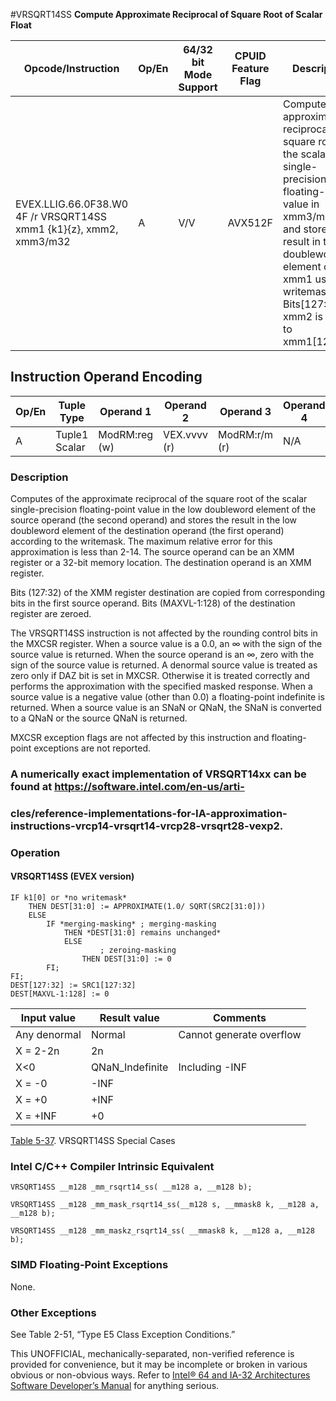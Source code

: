 #VRSQRT14SS
**Compute Approximate Reciprocal of Square Root of Scalar Float**

| Opcode/Instruction                                                 | Op/En | 64/32 bit Mode Support | CPUID Feature Flag | Description                                                                                                                                                                                                                                     |
| ------------------------------------------------------------------ | ----- | ---------------------- | ------------------ | ----------------------------------------------------------------------------------------------------------------------------------------------------------------------------------------------------------------------------------------------- |
| EVEX.LLIG.66.0F38.W0 4F /r VRSQRT14SS xmm1 {k1}{z}, xmm2, xmm3/m32 | A     | V/V                    | AVX512F            | Computes the approximate reciprocal square root of the scalar single-precision floating-point value in xmm3/m32 and stores the result in the low doubleword element of xmm1 using writemask k1. Bits[127:32] of xmm2 is copied to xmm1[127:32]. |

## Instruction Operand Encoding

| Op/En | Tuple Type    | Operand 1     | Operand 2    | Operand 3     | Operand 4 |
| ----- | ------------- | ------------- | ------------ | ------------- | --------- |
| A     | Tuple1 Scalar | ModRM:reg (w) | VEX.vvvv (r) | ModRM:r/m (r) | N/A       |

### Description

Computes of the approximate reciprocal of the square root of the scalar single-precision floating-point value in the low doubleword element of the source operand (the second operand) and stores the result in the low doubleword element of the destination operand (the first operand) according to the writemask. The maximum relative error for this approximation is less than 2-14. The source operand can be an XMM register or a 32-bit memory location. The destination operand is an XMM register.

Bits (127:32) of the XMM register destination are copied from corresponding bits in the first source operand. Bits (MAXVL-1:128) of the destination register are zeroed.

The VRSQRT14SS instruction is not affected by the rounding control bits in the MXCSR register. When a source value is a 0.0, an ∞ with the sign of the source value is returned. When the source operand is an ∞, zero with the sign of the source value is returned. A denormal source value is treated as zero only if DAZ bit is set in MXCSR. Otherwise it is treated correctly and performs the approximation with the specified masked response. When a source value is a negative value (other than 0.0) a floating-point indefinite is returned. When a source value is an SNaN or QNaN, the SNaN is converted to a QNaN or the source QNaN is returned.

MXCSR exception flags are not affected by this instruction and floating-point exceptions are not reported.

### A numerically exact implementation of VRSQRT14xx can be found at https://software.intel.com/en-us/arti-

### cles/reference-implementations-for-IA-approximation-instructions-vrcp14-vrsqrt14-vrcp28-vrsqrt28-vexp2.

### Operation

#### VRSQRT14SS (EVEX version)

```
IF k1[0] or *no writemask*
    THEN DEST[31:0] := APPROXIMATE(1.0/ SQRT(SRC2[31:0]))
    ELSE
        IF *merging-masking* ; merging-masking
            THEN *DEST[31:0] remains unchanged*
            ELSE
                    ; zeroing-masking
                THEN DEST[31:0] := 0
        FI;
FI;
DEST[127:32] := SRC1[127:32]
DEST[MAXVL-1:128] := 0

```

| Input value  | Result value    | Comments                 |
| ------------ | --------------- | ------------------------ |
| Any denormal | Normal          | Cannot generate overflow |
| X = 2-2n     | 2n              |                          |
| X<0          | QNaN_Indefinite | Including -INF           |
| X = -0       | -INF            |                          |
| X = +0       | +INF            |                          |
| X = +INF     | +0              |                          |

[Table 5-37](/x86/vrsqrt14ss#tbl-5-37). VRSQRT14SS Special Cases

### Intel C/C++ Compiler Intrinsic Equivalent

```
VRSQRT14SS __m128 _mm_rsqrt14_ss( __m128 a, __m128 b);

```

```
VRSQRT14SS __m128 _mm_mask_rsqrt14_ss(__m128 s, __mmask8 k, __m128 a, __m128 b);

```

```
VRSQRT14SS __m128 _mm_maskz_rsqrt14_ss( __mmask8 k, __m128 a, __m128 b);

```

### SIMD Floating-Point Exceptions

None.

### Other Exceptions

See Table 2-51, “Type E5 Class Exception Conditions.”

This UNOFFICIAL, mechanically-separated, non-verified reference is provided for convenience, but it may be
incomplete or broken in various obvious or non-obvious
ways. Refer to [Intel® 64 and IA-32 Architectures Software Developer’s Manual](https://software.intel.com/en-us/download/intel-64-and-ia-32-architectures-sdm-combined-volumes-1-2a-2b-2c-2d-3a-3b-3c-3d-and-4) for anything serious.
